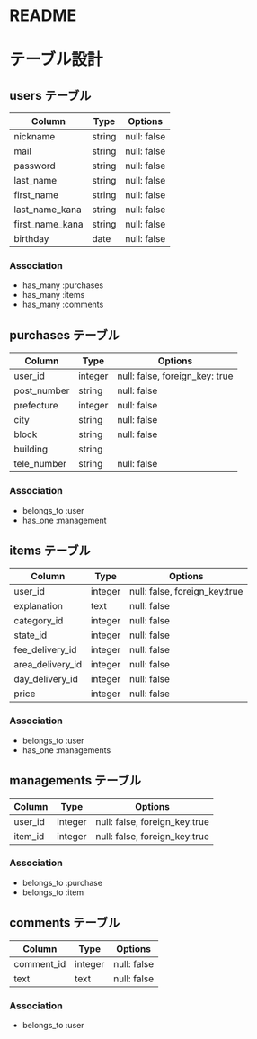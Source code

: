 # README

# テーブル設計

## users テーブル

| Column         | Type   | Options     |
| ---------------| ------ | ----------- |
| nickname       | string | null: false |
| mail           | string | null: false |
| password       | string | null: false |
| last_name      | string | null: false |
| first_name     | string | null: false |
| last_name_kana | string | null: false |
| first_name_kana| string | null: false |
| birthday       | date   | null: false |


### Association

- has_many :purchases
- has_many :items
- has_many :comments


## purchases テーブル

| Column      | Type   | Options                         |
| ------------| ------ | --------------------------------|
| user_id     | integer| null: false,  foreign_key: true |
| post_number | string | null: false                     |
| prefecture  | integer| null: false                     |
| city        | string | null: false                     |
| block       | string | null: false                     |
| building    | string |                                 |
| tele_number | string | null: false                     |


### Association

- belongs_to :user
- has_one :management


## items テーブル

| Column          | Type   | Options                        |
| ----------------| ------ | ------------------------------ |
| user_id         | integer| null: false, foreign_key:true  |
| explanation     | text   | null: false                    |
| category_id     | integer| null: false                    |
| state_id        | integer| null: false                    |
| fee_delivery_id | integer| null: false                    |
| area_delivery_id| integer| null: false                    |
| day_delivery_id | integer| null: false                    |
| price           | integer| null: false                    |


### Association

- belongs_to :user
- has_one :managements

## managements テーブル

| Column        | Type       | Options                       |
| ------------- | ---------- | ------------------------------|
| user_id       | integer    | null: false, foreign_key:true |
| item_id       | integer    | null: false, foreign_key:true |


### Association

- belongs_to :purchase
- belongs_to :item


## comments テーブル

| Column     | Type       | Options     |
| ---------- | ---------- | ------------|
| comment_id | integer    | null: false |
| text       | text       | null: false |

### Association

- belongs_to :user